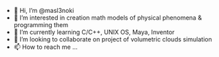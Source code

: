 - 👋 Hi, I’m @masl3noki
- 👀 I’m interested in creation math models of physical phenomena & programming them
- 🌱 I’m currently learning C/C++, UNIX OS, Maya, Inventor
- 💞️ I’m looking to collaborate on project of volumetric clouds simulation
- 📫 How to reach me ...

<!---
masl3noki/masl3noki is a ✨ special ✨ repository because its `README.md` (this file) appears on your GitHub profile.
You can click the Preview link to take a look at your changes.
--->
